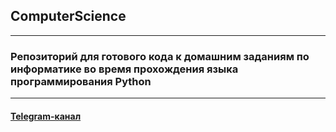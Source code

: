 ## **ComputerScience**
***
### **Репозиторий для готового кода к домашним заданиям по информатике во время прохождения языка программирования Python**
***
#### **[Telegram-канал](https://t.me/vsdum_py)**